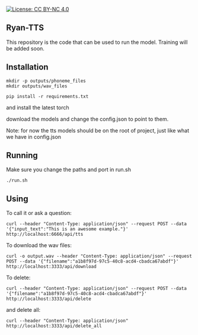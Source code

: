 [![License: CC BY-NC 4.0](https://licensebuttons.net/l/by-nc/4.0/80x15.png)](https://creativecommons.org/licenses/by-nc/4.0/)
## Ryan-TTS
This repository is the code that can be used to run the model. Training will be added soon.
## Installation

```
mkdir -p outputs/phoneme_files
mkdir outputs/wav_files
```

```
pip install -r requirements.txt
```
and install the latest torch

download the models and change the config.json to point to them.

Note:
for now the tts models should be on the root of project, just like what we have in config.json

## Running
Make sure you change the paths and port in run.sh
```
./run.sh
```



## Using
To call it or ask a question:
```
curl --header "Content-Type: application/json" --request POST --data '{"input_text":"This is an awesome example."}' http://localhost:6666/api/tts
```

To download the wav files:
```
curl -o output.wav --header "Content-Type: application/json" --request POST --data '{"filename":"a1b8f97d-97c5-40c8-acd4-cbadca67abdf"}' http://localhost:3333/api/download
```
To delete:
```
curl --header "Content-Type: application/json" --request POST --data '{"filename":"a1b8f97d-97c5-40c8-acd4-cbadca67abdf"}' http://localhost:3333/api/delete
```
and delete all:
```
curl --header "Content-Type: application/json" http://localhost:3333/api/delete_all
```

